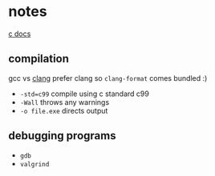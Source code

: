 # notes

[c docs](http://en.cppreference.com/w/c)

## compilation
gcc vs [clang](http://llvm.org/)
prefer clang so `clang-format` comes bundled :)

- `-std=c99` compile using c standard c99
- `-Wall` throws any warnings
- `-o file.exe` directs output


## debugging programs
- `gdb`
- `valgrind`
